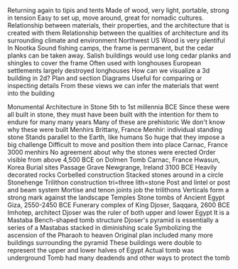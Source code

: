 Returning again to tipis and tents
	Made of wood, very light, portable, strong in tension
	Easy to set up, move around, great for nomadic cultures.
Relationship between materials, their properties, and the architecture that is created with them
Relationship between the qualities of architecture and its surrounding climate and environment
Northwest US
	Wood is very plentiful
	In Nootka Sound fishing camps, the frame is permanent, but the cedar planks can be taken away.
	Salish buildings would use long cedar planks and shingles to cover the frame
	Often used with longhouses
		European settlements largely destroyed longhouses
How can we visualize a 3d building in 2d?
	Plan and section
	Diagrams
		Useful for comparing or inspecting details
	From these views we can infer the materials that went into the building

Monumental Architecture in Stone
	5th to 1st millennia BCE
	Since these were all built in stone, they must have been built with the intention for them to endure for many many years
	Many of these are prehistoric
		We don't know why these were built
	Menhirs
		Brittany, France
		Menhir: individual standing stone
		Stands parallel to the Earth, like humans
		So huge that they impose a big challenge
		Difficult to move and position them into place
		Carnac, France
		3000 menhirs
		No agreement about why the stones were erected
		Order visible from above
		4,500 BCE on
	Dolmen Tomb
		Carnac, France
		Hwasun, Korea
		Burial sites
	Passage Grave
		Newgrange, Ireland 3100 BCE
		Heavily decorated rocks
		Corbelled construction
		Stacked stones around in a circle
	Stonehenge
		Trilithon construction
			tri=three
			lith=stone
		Post and lintel or post and beam system
		Mortise and tenon joints job the trilithons
		Verticals form a strong mark against the landscape
Temples
	Stone tombs of Ancient Egypt
		Giza, 2550-2450 BCE
	Funerary complex of King Djoser, Saqqara, 2600 BCE
		Imhotep, architect
		Djoser was the ruler of both upper and lower Egypt
		It is a Mastaba
			Bench-shaped tomb structure
			Djoser's pyramid is essentially a series of a Mastabas stacked in diminishing scale
		Symbolizing the ascension of the Pharaoh to heaven
		Original plan included many more buildings surrounding the pyramid
		These buildings were double to represent the upper and lower halves of Egypt
		Actual tomb was underground
		Tomb had many deadends and other ways to protect the tomb